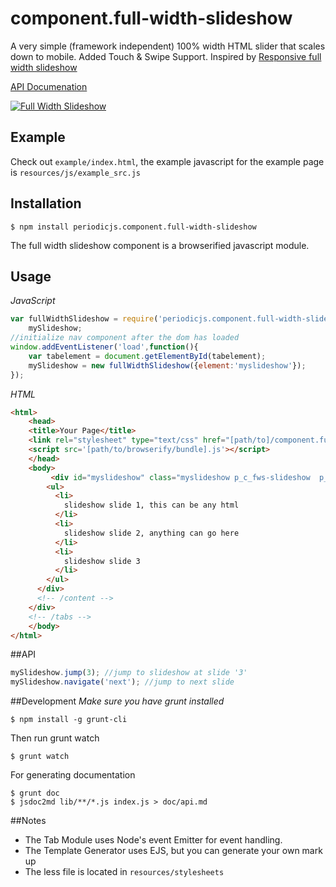 # component.full-width-slideshow

A very simple (framework independent) 100% width HTML slider that scales down to mobile. Added Touch & Swipe Support. Inspired by [Responsive full width slideshow](http://tympanus.net/codrops/2013/02/26/full-width-image-slider/)

[API Documenation](https://github.com/typesettin/component.full-width-slideshow/blob/master/doc/api.md)
 
[![Full Width Slideshow](https://raw.githubusercontent.com/typesettin/component.full-width-slideshow/master/example/img/slideshowscreenshot.png)](https://raw.githubusercontent.com/typesettin/component.full-width-slideshow/master/example/img/slideshowscreenshot.png)

## Example

Check out `example/index.html`, the example javascript for the example page is `resources/js/example_src.js`

## Installation

```
$ npm install periodicjs.component.full-width-slideshow
```

The full width slideshow component is a browserified javascript module.

## Usage

*JavaScript*
```javascript
var fullWidthSlideshow = require('periodicjs.component.full-width-slideshow'),
	mySlideshow;
//initialize nav component after the dom has loaded
window.addEventListener('load',function(){
	var tabelement = document.getElementById(tabelement);
	mySlideshow = new fullWidthSlideshow({element:'myslideshow'});
});
```

*HTML*
```html
<html>
	<head>
  	<title>Your Page</title>
  	<link rel="stylesheet" type="text/css" href="[path/to]/component.full-width-slideshow.css">
  	<script src='[path/to/browserify/bundle].js'></script>
	</head>
	<body>
		 <div id="myslideshow" class="myslideshow p_c_fws-slideshow  p_c_fws-slideshow-preview">
        <ul>
          <li>
            slideshow slide 1, this can be any html
          </li>
          <li>
            slideshow slide 2, anything can go here
          </li>
          <li>
            slideshow slide 3
          </li>
        </ul>
      </div>
      <!-- /content -->
    </div>
    <!-- /tabs -->
	</body>
</html>
```

##API

```javascript
mySlideshow.jump(3); //jump to slideshow at slide '3'
mySlideshow.navigate('next'); //jump to next slide
```
##Development
*Make sure you have grunt installed*
```
$ npm install -g grunt-cli
```

Then run grunt watch
```
$ grunt watch
```

For generating documentation
```
$ grunt doc
$ jsdoc2md lib/**/*.js index.js > doc/api.md
```

##Notes
* The Tab Module uses Node's event Emitter for event handling.
* The Template Generator uses EJS, but you can generate your own mark up
* The less file is located in `resources/stylesheets`